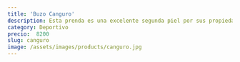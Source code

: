 ```yaml
---
title: 'Buzo Canguro'
description: Esta prenda es una excelente segunda piel por sus propiedades térmicas. Posee un tratamiento antipilling en su cara externa que mantiene por más tiempo el aspecto original de la prenda. Por su aspecto y diseño, esta prenda resulta versátil tanto para su uso outdoor como su uso urbano. No es impermeable. Es de secado rápido. No requiere el uso de plancha.
category: Deportivo
precio:  8200
slug: canguro
image: /assets/images/products/canguro.jpg
---
```


